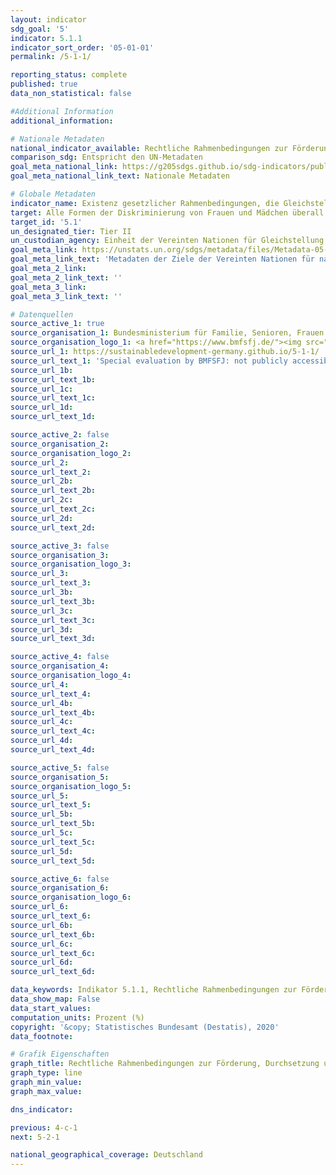 ```yaml
---
layout: indicator
sdg_goal: '5'
indicator: 5.1.1
indicator_sort_order: '05-01-01'
permalink: /5-1-1/

reporting_status: complete
published: true
data_non_statistical: false

#Additional Information
additional_information:

# Nationale Metadaten
national_indicator_available: Rechtliche Rahmenbedingungen zur Förderung, Durchsetzung und Überwachung der Gleichstellung der Geschlechter
comparison_sdg: Entspricht den UN-Metadaten
goal_meta_national_link: https://g205sdgs.github.io/sdg-indicators/public/MetaDe/5.1.1.pdf
goal_meta_national_link_text: Nationale Metadaten

# Globale Metadaten
indicator_name: Existenz gesetzlicher Rahmenbedingungen, die Gleichstellung und Nicht-Diskriminierung aufgrund des Geschlechts fördern, durchsetzen und überwachen
target: Alle Formen der Diskriminierung von Frauen und Mädchen überall auf der Welt beenden
target_id: '5.1'
un_designated_tier: Tier II
un_custodian_agency: Einheit der Vereinten Nationen für Gleichstellung und Ermächtigung der Frauen (UN Women)/Weltbank (WB)/Organisation für wirtschaftliche Zusammenarbeit und Entwicklung (OECD)
goal_meta_link: https://unstats.un.org/sdgs/metadata/files/Metadata-05-01-01.pdf
goal_meta_link_text: 'Metadaten der Ziele der Vereinten Nationen für nachhaltige Entwicklung'
goal_meta_2_link:
goal_meta_2_link_text: ''
goal_meta_3_link:
goal_meta_3_link_text: ''

# Datenquellen
source_active_1: true
source_organisation_1: Bundesministerium für Familie, Senioren, Frauen und Jugend (BMFSFJ)
source_organisation_logo_1: <a href="https://www.bmfsfj.de/"><img src="https://g205sdgs.github.io/sdg-indicators/public/logos/bmfsfj.png" alt="Logo bmfsfj" /></a>
source_url_1: https://sustainabledevelopment-germany.github.io/5-1-1/
source_url_text_1: 'Special evaluation by BMFSFJ: not publicly accessible'
source_url_1b:
source_url_text_1b:
source_url_1c:
source_url_text_1c:
source_url_1d:
source_url_text_1d:

source_active_2: false
source_organisation_2:
source_organisation_logo_2:
source_url_2:
source_url_text_2:
source_url_2b:
source_url_text_2b:
source_url_2c:
source_url_text_2c:
source_url_2d:
source_url_text_2d:

source_active_3: false
source_organisation_3:
source_organisation_logo_3:
source_url_3:
source_url_text_3:
source_url_3b:
source_url_text_3b:
source_url_3c:
source_url_text_3c:
source_url_3d:
source_url_text_3d:

source_active_4: false
source_organisation_4:
source_organisation_logo_4:
source_url_4:
source_url_text_4:
source_url_4b:
source_url_text_4b:
source_url_4c:
source_url_text_4c:
source_url_4d:
source_url_text_4d:

source_active_5: false
source_organisation_5:
source_organisation_logo_5:
source_url_5:
source_url_text_5:
source_url_5b:
source_url_text_5b:
source_url_5c:
source_url_text_5c:
source_url_5d:
source_url_text_5d:

source_active_6: false
source_organisation_6:
source_organisation_logo_6:
source_url_6:
source_url_text_6:
source_url_6b:
source_url_text_6b:
source_url_6c:
source_url_text_6c:
source_url_6d:
source_url_text_6d:

data_keywords: Indikator 5.1.1, Rechtliche Rahmenbedingungen zur Förderung, Durchsetzung und Überwachung der Gleichstellung der Geschlechter, Einheit der Vereinten Nationen für Gleichstellung und Ermächtigung der Frauen (UN Women), Weltbank (WB), Organisation für wirtschaftliche Zusammenarbeit und Entwicklung (OECD), Bundesministerium für Familie, Senioren, Frauen und Jugend (BMFSFJ)
data_show_map: False
data_start_values:
computation_units: Prozent (%)
copyright: '&copy; Statistisches Bundesamt (Destatis), 2020'
data_footnote:

# Grafik Eigenschaften
graph_title: Rechtliche Rahmenbedingungen zur Förderung, Durchsetzung und Überwachung der Gleichstellung der Geschlechter
graph_type: line
graph_min_value:
graph_max_value:

dns_indicator:

previous: 4-c-1
next: 5-2-1

national_geographical_coverage: Deutschland
---
```

